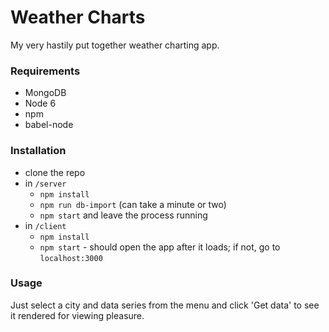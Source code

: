 # Weather Charts

My very hastily put together weather charting app.

### Requirements

- MongoDB
- Node 6
- npm
- babel-node

### Installation

- clone the repo
- in `/server`
  - `npm install`
  - `npm run db-import` (can take a minute or two)
  - `npm start` and leave the process running
- in `/client`
  - `npm install`
  - `npm start` - should open the app after it loads; if not, go to `localhost:3000`

### Usage

Just select a city and data series from the menu and click 'Get data' to see it rendered for viewing pleasure.
